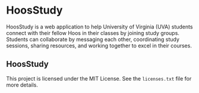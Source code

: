 # HoosStudy

HoosStudy is a web application to help University of Virginia (UVA) students connect with their fellow Hoos in their classes by joining study groups. Students can collaborate by messaging each other, coordinating study sessions, sharing resources, and working together to excel in their courses.

## HoosStudy
This project is licensed under the MIT License. See the `licenses.txt` file for more details.
